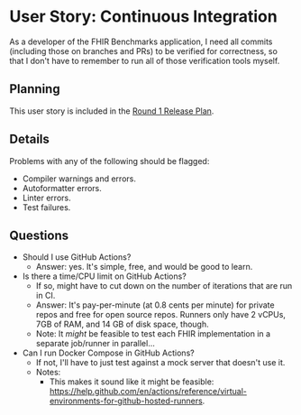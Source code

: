 # User Story: Continuous Integration

As a developer of the FHIR Benchmarks application,
  I need all commits (including those on branches and PRs) to be verified for correctness,
  so that I don't have to remember to run all of those verification tools myself.


## Planning

This user story is included in the
  [Round 1 Release Plan](../plans/0001-round-1.md).


## Details

Problems with any of the following should be flagged:

* Compiler warnings and errors.
* Autoformatter errors.
* Linter errors.
* Test failures.


## Questions

* Should I use GitHub Actions?
    * Answer: yes. It's simple, free, and would be good to learn.
* Is there a time/CPU limit on GitHub Actions?
    * If so, might have to cut down on the number of iterations that are run in CI.
    * Answer: It's pay-per-minute (at 0.8 cents per minute) for private repos and free for open source repos. Runners only have 2 vCPUs, 7GB of RAM, and 14 GB of disk space, though.
    * Note: It _might_ be feasible to test each FHIR implementation in a separate job/runner in parallel...
* Can I run Docker Compose in GitHub Actions?
    * If not, I'll have to just test against a mock server that doesn't use it.
    * Notes:
        * This makes it sound like it might be feasible: <https://help.github.com/en/actions/reference/virtual-environments-for-github-hosted-runners>.